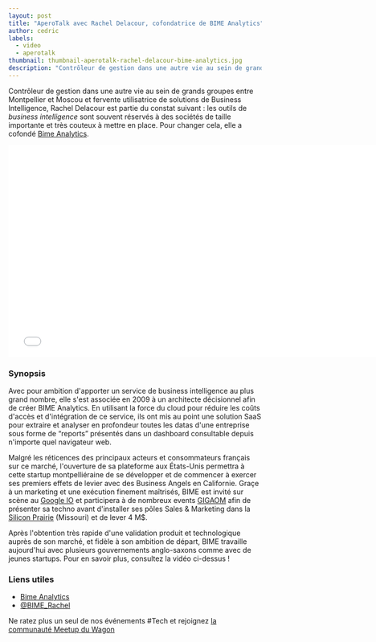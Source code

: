 ```yaml
---
layout: post
title: "AperoTalk avec Rachel Delacour, cofondatrice de BIME Analytics"
author: cedric
labels:
  - video
  - aperotalk
thumbnail: thumbnail-aperotalk-rachel-delacour-bime-analytics.jpg
description: "Contrôleur de gestion dans une autre vie au sein de grands groupes entre Montpellier et Moscou et fervente utilisatrice de solutions de Business Intelligence, Rachel Delacour est partie du constat suivant : les outils de business intelligence sont souvent réservés à des sociétés de taille importante et très couteuses à mettre en place. Pour changer cela, elle a cofondé BIME Analytics."
---
```


Contrôleur de gestion dans une autre vie au sein de grands groupes entre Montpellier et Moscou et fervente utilisatrice de solutions de Business Intelligence, Rachel Delacour est partie du constat suivant : les outils de *business intelligence* sont souvent réservés à des sociétés de taille importante et très couteux à mettre en place. Pour changer cela, elle a cofondé [Bime Analytics](http://www.bimeanalytics.com/).

<div class="video-wrapper"><iframe width="750" height="422" src="//www.youtube.com/embed/aF_TzzW1wEg?showinfo=0" frameborder="0" allowfullscreen></iframe></div>

### Synopsis

Avec pour ambition d'apporter un service de business intelligence au plus grand nombre, elle s'est associée en 2009 à un architecte décisionnel afin de créer BIME Analytics. En utilisant la force du cloud pour réduire les coûts d'accès et d'intégration de ce service, ils ont mis au point une solution SaaS pour extraire et analyser en profondeur toutes les datas d'une entreprise sous forme de “reports” présentés dans un dashboard consultable depuis n'importe quel navigateur web.

Malgré les réticences des principaux acteurs et consommateurs français sur ce marché, l'ouverture de sa plateforme aux États-Unis permettra à cette startup montpelliéraine de se développer et de commencer à exercer ses premiers effets de levier avec des Business Angels en Californie. Graçe à un marketing et une exécution finement maîtrisés, BIME est invité sur scène au [Google IO](https://www.google.com/events/io) et participera à de nombreux events [GIGAOM](https://events.gigaom.com/) afin de présenter sa techno avant d'installer ses pôles Sales & Marketing dans la [Silicon Prairie](http://siliconprairienews.com/) (Missouri) et de lever 4 M$.

Après l'obtention très rapide d'une validation produit et technologique auprès de son marché, et fidèle à son ambition de départ, BIME travaille aujourd'hui avec plusieurs gouvernements anglo-saxons comme avec de jeunes startups. Pour en savoir plus, consultez la vidéo ci-dessus !

### Liens utiles

- [Bime Analytics](http://www.bimeanalytics.com/)
- [@BIME_Rachel](https://twitter.com/bime_rachel)

Ne ratez plus un seul de nos événements #Tech et rejoignez [la communauté Meetup du Wagon](http://www.meetup.com/Le-Wagon-Paris-Coding-Station/)